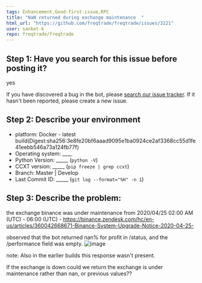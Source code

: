 ```yaml
---
tags: Enhancement,Good-first-issue,RPC
title: "NaN returned during exchange maintenance  "
html_url: "https://github.com/freqtrade/freqtrade/issues/3221"
user: sanket-k
repo: freqtrade/freqtrade
---
```


## Step 1: Have you search for this issue before posting it?
yes

If you have discovered a bug in the bot, please [search our issue tracker](https://github.com/freqtrade/freqtrade/issues?q=is%3Aissue). 
If it hasn't been reported, please create a new issue.

## Step 2: Describe your environment
  * platform: Docker - latest build(Digest:sha256:3e8fe20bf6aaad9095e1ba0924ce2af3368cc55d1fe41eebb546a73a124fb77f) 
  * Operating system: ____
  * Python Version: _____ (`python -V`)
  * CCXT version: _____ (`pip freeze | grep ccxt`)
  * Branch: Master | Develop
  * Last Commit ID: _____ (`git log --format="%H" -n 1`)
   
  
## Step 3: Describe the problem:
the exchange binance was under maintenance from 2020/04/25 02:00 AM (UTC)  - 06:00 (UTC) - https://binance.zendesk.com/hc/en-us/articles/360042668671-Binance-System-Upgrade-Notice-2020-04-25-

observed that the bot returned nan% for profit in /status, and the /performance field was empty.
![image](https://user-images.githubusercontent.com/23406725/80302240-7e45cf00-87c6-11ea-98f6-4a7d73da96d5.png)

note:  Also in the earlier builds this response wasn't present.

If the exchange is down could we return the exchange is under maintenance rather than nan, or previous values??


